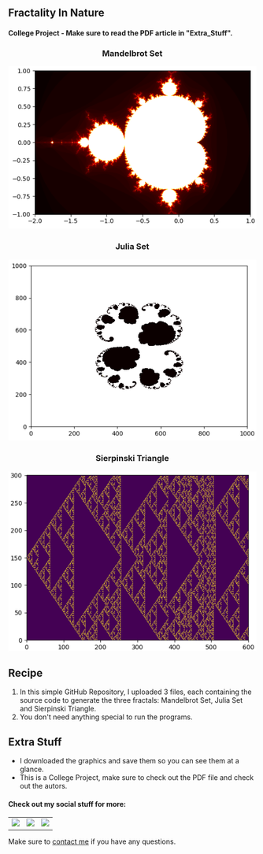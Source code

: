 ## Fractality In Nature

#### College Project - Make sure to read the PDF article in "Extra_Stuff".

<h3 align="center">Mandelbrot Set</h3>
<p align="center"> <img src = "/Extra_Stuff/Mandelbrot.png" width = 550> </p>

<h3 align="center">Julia Set</h3>
<p align="center"> <img src = "/Extra_Stuff/Julia.png" width = 550> </p>

<h3 align="center">Sierpinski Triangle</h3>
<p align="center"> <img src = "/Extra_Stuff/Sierpinski.png" width = 550> </p>

<h2 align="left">Recipe</h2>

1. In this simple GitHub Repository, I uploaded 3 files, each containing the source code to generate the three fractals: Mandelbrot Set, Julia Set and Sierpinski Triangle.
2. You don't need anything special to run the programs.

<h2 align="left">Extra Stuff</h3>

- I downloaded the graphics and save them so you can see them at a glance.
- This is a College Project, make sure to check out the PDF file and check out the autors.

#### Check out my social stuff for more:


<table>
    <tbody>
        <tr>
            </a></td>
            <td><a href="https://www.linkedin.com/in/hibrantapia/">
            <img height="50" src="https://www.vectorlogo.zone/logos/linkedin/linkedin-ar21.svg" />
            </a></td>
            <td><a href="https://twitter.com/HibranTapia">
            <img height="50" src="https://www.vectorlogo.zone/logos/twitter/twitter-ar21.svg" />
            </a></td>
            <td><a href="https://medium.com/@hibrantapia">
            <img height="50" src="https://www.vectorlogo.zone/logos/medium/medium-ar21.svg" />
            </a></td>
        </tr>
    </tbody>
</table>

Make sure to [contact me](https://github.com/hibrantapia) if you have any questions.
